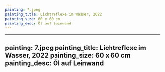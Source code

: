 ```yaml
---
painting: 7.jpeg
painting_title: Lichtreflexe im Wasser, 2022
painting_size: 60 x 60 cm
painting_desc: Öl auf Leinwand
---
```

---
painting: 7.jpeg
painting_title: Lichtreflexe im Wasser, 2022
painting_size: 60 x 60 cm
painting_desc: Öl auf Leinwand
---
